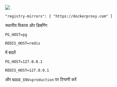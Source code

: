 ![](https://pub-b8db533c86124200a9d799bf3ba88099.r2.dev/2023/03/wbhiRD1.webp)

```
"registry-mirrors": [ "https://dockerproxy.com" ]
```

स्थानीय विकास और डिबगिंग

```
PG_HOST=pg

REDIS_HOST=redis
```

में बदलें

```
PG_HOST=127.0.0.1

REDIS_HOST=127.0.0.1

```

और `NODE_ENV=production` पर टिप्पणी करें